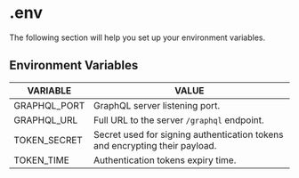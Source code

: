 # .env

The following section will help you set up your environment variables.

## Environment Variables

|VARIABLE|VALUE|
|--------|-----|
|GRAPHQL_PORT|GraphQL server listening port.|
|GRAPHQL_URL|Full URL to the server `/graphql` endpoint.|
|TOKEN_SECRET|Secret used for signing authentication tokens and encrypting their payload.|
|TOKEN_TIME|Authentication tokens expiry time.|
